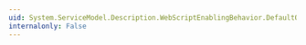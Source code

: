```yaml
---
uid: System.ServiceModel.Description.WebScriptEnablingBehavior.DefaultOutgoingRequestFormat
internalonly: False
---
```

